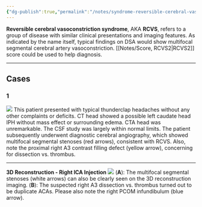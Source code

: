 ```yaml
---
{"dg-publish":true,"permalink":"/notes/syndrome-reversible-cerebral-vasoconstriction/","created":"2023-09-26T17:32:08.964-07:00","updated":"2023-09-27T14:10:00.295-07:00"}
---
```


**Reversible cerebral vasoconstriction syndrome**, AKA **RCVS**, refers to a group of disease with similar clinical presentations and imaging features. As indicated by the name itself, typical findings on DSA would show multifocal segmental cerebral artery vasoconstriction. [[Notes/Score, RCVS2\|RCVS2]] score could be used to help diagnosis.

---

## Cases

### 1

![](https://i.imgur.com/pQ56MPm.jpg)
This patient presented with typical thunderclap headaches without any other complaints or deficits. CT head showed a possible left caudate head IPH without mass effect or surrounding edema. CTA head was unremarkable. The CSF study was largely within normal limits. The patient subsequently underwent diagnostic cerebral angiography, which showed multifocal segmental stenoses (red arrows), consistent with RCVS. Also, note the proximal right A3 contrast filling defect (yellow arrow), concerning for dissection vs. thrombus.

---

**3D Reconstruction - Right ICA Injection**
![](https://i.imgur.com/R4jJVRw.jpg)
(**A**): The multifocal segmental stenoses (white arrows) can also be clearly seen on the 3D reconstruction imaging. (**B**): The suspected right A3 dissection vs. thrombus turned out to be duplicate ACAs. Please also note the right PCOM infundibulum (blue arrow).